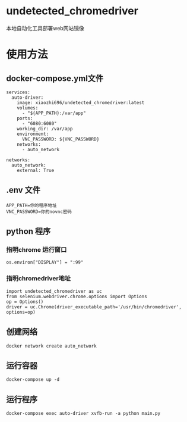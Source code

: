 # undetected_chromedriver
本地自动化工具部署web网站镜像
# 使用方法  
## docker-compose.yml文件  
```version: '3'  
services:  
  auto-driver:  
    image: xiaozhi696/undetected_chromedriver:latest  
    volumes:  
      - "${APP_PATH}:/var/app"  
    ports:  
      - "6080:6080"  
    working_dir: /var/app  
    environment:  
      VNC_PASSWORD: ${VNC_PASSWORD}  
    networks:  
      - auto_network  

networks:  
  auto_network:  
    external: True  
```
## .env 文件

```
APP_PATH=你的程序地址  
VNC_PASSWORD=你的novnc密码  
```
## python 程序
### 指明chrome 运行窗口  
```os.environ["DISPLAY"] = ":99"```  
### 指明chromedriver地址 
``` 
import undetected_chromedriver as uc  
from selenium.webdriver.chrome.options import Options 
op = Options()  
driver = uc.Chrome(driver_executable_path='/usr/bin/chromedriver', options=op)  
```
## 创建网络  
```
docker network create auto_network 
```
## 运行容器  

```
docker-compose up -d
```  
## 运行程序  
```
docker-compose exec auto-driver xvfb-run -a python main.py  
```

